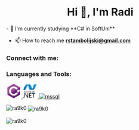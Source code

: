 <h1 align="center">Hi 👋, I'm Radi</h1>
- 🌱 I'm currently studying **C# in SoftUni**

- 📫 How to reach me **rstambolijski@gmail.com**

<h3 align="left">Connect with me:</h3>
<p align="left">
</p>

<h3 align="left">Languages and Tools:</h3>
<p align="left"> <a href="https://www.w3schools.com/cs/" target="_blank" rel="noreferrer"> <img src="https://raw.githubusercontent.com/devicons/devicon/master/icons/csharp/csharp-original.svg" alt="csharp" width="40" height="40"/> </a> <a href="https://dotnet.microsoft.com/" target="_blank" rel="noreferrer"> <img src="https://raw.githubusercontent.com/devicons/devicon/master/icons/dot-net/dot-net-original-wordmark.svg" alt="dotnet" width="40" height="40"/> </a> <a href="https://www.microsoft.com/en-us/sql-server" target="_blank" rel="noreferrer"> <img src="https://www.svgrepo.com/show/303229/microsoft-sql-server-logo.svg" alt="mssql" width="40" height="40"/> </a> </p>

<p><img align="left" src="https://github-readme-stats.vercel.app/api/top-langs?username=ra9k0&show_icons=true&theme=tokyonight&locale=en&layout=compact" alt="ra9k0" /></p>

<p>&nbsp;<img align="center" src="https://github-readme-stats.vercel.app/api?username=ra9k0&show_icons=true&theme=tokyonight&locale=en" alt="ra9k0" /></p>

<p><img align="center" src="https://github-readme-streak-stats.herokuapp.com/?user=ra9k0&theme=dark" alt="ra9k0" /></p>


